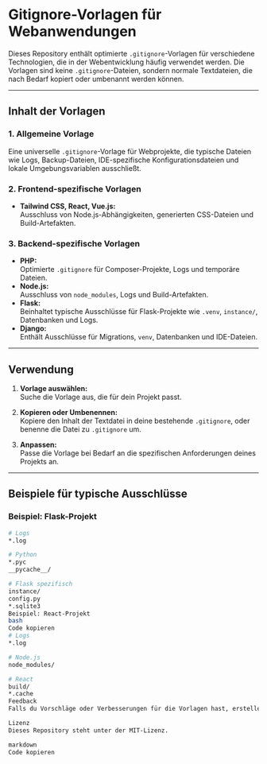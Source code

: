 # **Gitignore-Vorlagen für Webanwendungen**

Dieses Repository enthält optimierte `.gitignore`-Vorlagen für verschiedene Technologien, die in der Webentwicklung häufig verwendet werden. Die Vorlagen sind keine `.gitignore`-Dateien, sondern normale Textdateien, die nach Bedarf kopiert oder umbenannt werden können.

---

## **Inhalt der Vorlagen**

### **1. Allgemeine Vorlage**
Eine universelle `.gitignore`-Vorlage für Webprojekte, die typische Dateien wie Logs, Backup-Dateien, IDE-spezifische Konfigurationsdateien und lokale Umgebungsvariablen ausschließt.

### **2. Frontend-spezifische Vorlagen**
- **Tailwind CSS, React, Vue.js:**  
  Ausschluss von Node.js-Abhängigkeiten, generierten CSS-Dateien und Build-Artefakten.

### **3. Backend-spezifische Vorlagen**
- **PHP:**  
  Optimierte `.gitignore` für Composer-Projekte, Logs und temporäre Dateien.  
- **Node.js:**  
  Ausschluss von `node_modules`, Logs und Build-Artefakten.  
- **Flask:**  
  Beinhaltet typische Ausschlüsse für Flask-Projekte wie `.venv`, `instance/`, Datenbanken und Logs.  
- **Django:**  
  Enthält Ausschlüsse für Migrations, `venv`, Datenbanken und IDE-Dateien.

---

## **Verwendung**

1. **Vorlage auswählen:**  
   Suche die Vorlage aus, die für dein Projekt passt.

2. **Kopieren oder Umbenennen:**  
   Kopiere den Inhalt der Textdatei in deine bestehende `.gitignore`, oder benenne die Datei zu `.gitignore` um.

3. **Anpassen:**  
   Passe die Vorlage bei Bedarf an die spezifischen Anforderungen deines Projekts an.

---

## **Beispiele für typische Ausschlüsse**

### **Beispiel: Flask-Projekt**
```bash
# Logs
*.log

# Python
*.pyc
__pycache__/

# Flask spezifisch
instance/
config.py
*.sqlite3
Beispiel: React-Projekt
bash
Code kopieren
# Logs
*.log

# Node.js
node_modules/

# React
build/
*.cache
Feedback
Falls du Vorschläge oder Verbesserungen für die Vorlagen hast, erstelle gerne ein Issue oder einen Pull Request.

Lizenz
Dieses Repository steht unter der MIT-Lizenz.

markdown
Code kopieren
